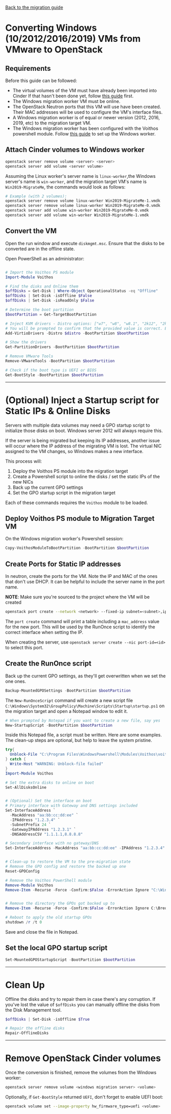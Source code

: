 [Back to the migration guide](/vmware-migration.html)


# Converting Windows (10/2012/2016/2019) VMs from VMware to OpenStack

## Requirements


Before this guide can be followed:

 - The virtual volumes of the VM must have already been imported into Cinder
   If that hasn't been done yet, follow [this guide](/vmware-migration.html) first.
 - The Windows migration worker VM must be online.
 - The OpenStack Neutron ports that this VM will use have been created.
   Their MAC addresses will be used to configure the VM's interface files.
 - A Windows migration worker is of equal or newer version (2012, 2016, 2019, etc) to the migration
   target VM.
 - The Windows migration worker has been configured with the Voithos powershell module.
   Follow [this guide](/migrations/windows-worker.html) to set up the Windows worker.



## Attach Cinder volumes to Windows worker

```bash
openstack server remove volume <server> <server>
openstack server add volume <server volume>
```

Assuming the Linux worker's server name is `linux-worker`,the Windows server's name is
`win-worker`, and the migration target VM's name is `Win2019-MigrateMe`, the commands would look
as follows:

```bash
# Example (with 2 volumes):
openstack server remove volume linux-worker Win2019-MigrateMe-1.vmdk
openstack server remove volume linux-worker Win2019-MigrateMe-0.vmdk
openstack server add volume win-worker Win2019-MigrateMe-0.vmdk
openstack server add volume win-worker Win2019-MigrateMe-1.vmdk
```


## Convert the VM

Open the run window and execute `diskmgmt.msc`.
Ensure that the disks to be converted are in the offline state.

Open PowerShell as an administrator:

```ps1

# Import the Voithos PS module
Import-Module Voithos

# Find the disks and Online them
$offDisks = Get-Disk | Where-Object OperationalStatus -eq "Offline"
$offDisks | Set-Disk -isOffline $False
$offDisks | Set-Disk -isReadOnly $False

# Determine the boot partition
$bootPartition = Get-TargetBootPartition

# Inject KVM drivers - Distro options: ["w7", "w8", "w8.1", "2k12", "2k12r2", "2k16", "2k19"]
# You will be prompted to confirm that the provided value is correct. Enter "y" to continue.
Add-VirtioDrivers -Distro $distro -BootPartition $bootPartition

# Show the drivers
Get-PartitionDrivers -BootPartition $bootPartition

# Remove VMware Tools
Remove-VMwareTools -BootPartition $bootPartition

# Check if the boot type is UEFI or BIOS
Get-BootStyle -BootPartition $bootPartition
```


---


# (Optional) Inject a Startup script for Static IPs & Online Disks


Servers with multiple data volumes may need a GPO startup script to initialize those disks on boot.
Windows server 2012 will always require this.

If the server is being migrated but keeping its IP addresses, another issue will occur where the IP
address of the migrating VM is lost. The virtual NIC assigned to the VM changes, so Windows makes
a new interface.

This process will:

1. Deploy the Voithos PS module into the migration target
1. Create a Powershell script to online the disks / set the static IPs of the new NICs
1. Back up the current GPO settings
1. Set the GPO startup script in the migration target

Each of these commands requires the `Voithos` module to be loaded.

## Deploy Voithos PS module to Migration Target VM

On the Windows migration worker's Powershell session:

```ps1
Copy-VoithosModuleToBootPartition -BootPartition $bootPartition
```

## Create Ports for Static IP addresses

In neutron, create the ports for the VM. Note the IP and MAC of the ones that don't use DHCP.
It can be helpful to include the server name in the port name.

**NOTE**: Make sure you're sourced to the project where the VM will be created

```bash
openstack port create --network <network> --fixed-ip subnet=<subnet>,ip-address=<IP address>  <port name>
```

The `port create` command will print a table including a `mac_address` value for the new port.
This will be used by the RunOnce script to identify the correct interface when setting the IP.

When creating the server, use `openstack server create --nic port-id=<id>` to select this port.


## Create the RunOnce script

Back up the current GPO settings, as they'll get overwritten when we set the one ones.

```ps1
Backup-MountedGPOSettings -BootPartition $bootPartition
```

The `New-RunOnceScript` command will create a new script file
`C:\Windows\System32\GroupPolicy\Machine\Scripts\Startup\startup.ps1`
on the migration target and open a Notepad window to edit it.

```ps1
# When prompted by Notepad if you want to create a new file, say yes
New-StartupScript -BootPartition $bootPartition
```

Inside this Notepad file, a script must be written. Here are some examples. The clean-up
steps are optional, but help to leave the system pristine.

```ps1
try{
  Unblock-File "C:\Program Files\WindowsPowershell\Modules\Voithos\voithos.psm1"
} catch {
  Write-Host "WARNING: Unblock-file failed"
}
Import-Module Voithos

# Set the extra disks to online on boot
Set-AllDisksOnline


# (Optional) Set the interface on boot
# Primary interface with Gateway and DNS settings included
Set-InterfaceAddress `
  -MacAddress "aa:bb:cc:dd:ee" `
  -IPAddress "1.2.3.4" `
  -SubnetPrefix 24 `
  -GatewayIPAddress "1.2.3.1" `
  -DNSAddressCSV "1.1.1.1,8.8.8.8"

# Secondary interface with no gateway/DNS
Set-InterfaceAddress -MacAddress "aa:bb:cc:dd:ee" -IPAddress "1.2.3.4" -SubnetPrefix 24


# Clean-up to restore the VM to the pre-migration state
# Remove the GPO config and restore the backed up one
Reset-GPOConfig

# Remove the Voithos PowerShell module
Remove-Module Voithos
Remove-Item -Recurse -Force -Confirm:$False -ErrorAction Ignore "C:\Windows\System32\WindowsPowerShell\v1.0\Modules\Voithos"


# Remove the directory the GPOs got backed up to
Remove-Item -Recurse -Force -Confirm:$False -ErrorAction Ignore C:\Breqwatr

# Reboot to apply the old startup GPOs
shutdown /r /t 0
```

Save and close the file in Notepad.


## Set the local GPO startup script

```ps1
Set-MountedGPOStartupScript -BootPartition $bootPartition
```

---


# Clean Up

Offline the disks and try to repair them in case there's any corruption. If you've lost the value
of `$offDisks` you can manually offline the disks from the Disk Management tool.

```ps1
$offDisks | Set-Disk -isOffline $True

# Repair the offline disks
Repair-OfflineDisks
```


---


# Remove OpenStack Cinder volumes

Once the conversion is finished, remove the volumes from the Windows worker:

```bash
openstack server remove volume <windows migration server> <volume>
```

Optionally, if `Get-BootStyle` returned `UEFI`, don't forget to enable UEFI boot:

```bash
openstack volume set --image-property hw_firmware_type=uefi <volume>
```
